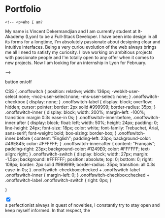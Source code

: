 # Portfolio

	<!-- <p>Who I am?
My name is Vincent Dekermandjian and I am currently student at It-Akademy (Lyon) to be a Full-Stack Developer. I have been into design in all its forms for a longtime, I'm absolutely passionate about designing clear and intuitive interfaces. Being a very curiou evolution of the web always brings me all I need to satisfy my curiosity. I love working on ambitious projects with passionate people and I'm totally open to any offer when it comes to new projects. Now I am looking for an internship in Lyon for February.</p> -->






button on/off 


CSS {
.onoffswitch {
    position: relative; width: 136px;
    -webkit-user-select:none; -moz-user-select:none; -ms-user-select: none;
}
.onoffswitch-checkbox {
    display: none;
}
.onoffswitch-label {
    display: block; overflow: hidden; cursor: pointer;
    border: 2px solid #999999; border-radius: 35px;
}
.onoffswitch-inner {
    display: block; width: 200%; margin-left: -100%;
    transition: margin 0.3s ease-in 0s;
}
.onoffswitch-inner:before, .onoffswitch-inner:after {
    display: block; float: left; width: 50%; height: 24px; padding: 0; line-height: 24px;
    font-size: 18px; color: white; font-family: Trebuchet, Arial, sans-serif; font-weight: bold;
    box-sizing: border-box;
}
.onoffswitch-inner:before {
    content: "English";
    padding-left: 23px;
    background-color: #49E845; color: #FFFFFF;
}
.onoffswitch-inner:after {
    content: "Français";
    padding-right: 23px;
    background-color: #1249E0; color: #FFFFFF;
    text-align: right;
}
.onoffswitch-switch {
    display: block; width: 27px; margin: -1.5px;
    background: #FFFFFF;
    position: absolute; top: 0; bottom: 0;
    right: 108px;
    border: 2px solid #999999; border-radius: 35px;
    transition: all 0.3s ease-in 0s; 
}
.onoffswitch-checkbox:checked + .onoffswitch-label .onoffswitch-inner {
    margin-left: 0;
}
.onoffswitch-checkbox:checked + .onoffswitch-label .onoffswitch-switch {
    right: 0px; 
}


}

<div class="onoffswitch">
    <input type="checkbox" name="onoffswitch" class="onoffswitch-checkbox" id="myonoffswitch" checked>
    <label class="onoffswitch-label" for="myonoffswitch">
        <span class="onoffswitch-inner"></span>
        <span class="onoffswitch-switch"></span>
    </label>
</div>s perfectionist always in quest of novelties, I constantly try to stay open and keep myself informed. In that respect, the
